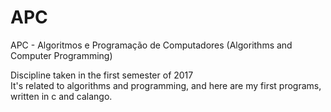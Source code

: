 # APC
APC - Algoritmos e Programação de Computadores (Algorithms and Computer Programming)

Discipline taken in the first semester of 2017<br>
It's related to algorithms and programming, and here are my first programs, written in c and calango.


